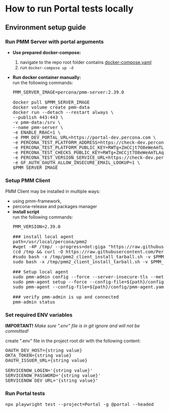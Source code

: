 # How to run Portal tests locally

## Environment setup guide

### Run PMM Server with portal arguments  

* **Use prepared docker-compose:**   
  1. navigate to the repo root folder contains [docker-compose.yaml](../../docker-compose.yml) 
  2. run `docker-compose up -d`


* **Run docker container manually:**  
  run the following commands:  
  <pre>
  PMM_SERVER_IMAGE=percona/pmm-server:2.39.0

  docker pull $PMM_SERVER_IMAGE
  docker volume create pmm-data
  docker run --detach --restart always \
  --publish 443:443 \
  -v pmm-data:/srv \
  --name pmm-server \
  -e ENABLE_RBAC=1 \
  -e PMM_DEV_PORTAL_URL=https://portal-dev.percona.com \
  -e PERCONA_TEST_PLATFORM_ADDRESS=https://check-dev.percona.com:443 \
  -e PERCONA_TEST_PLATFORM_PUBLIC_KEY=RWTg+ZmCCjt7O8eWeAmTLAqW+1ozUbpRSKSwNTmO+exlS5KEIPYWuYdX \
  -e PERCONA_TEST_CHECKS_PUBLIC_KEY=RWTg+ZmCCjt7O8eWeAmTLAqW+1ozUbpRSKSwNTmO+exlS5KEIPYWuYdX \
  -e PERCONA_TEST_VERSION_SERVICE_URL=https://check-dev.percona.com/versions/v1 \
  -e GF_AUTH_OAUTH_ALLOW_INSECURE_EMAIL_LOOKUP=1 \
  $PMM_SERVER_IMAGE
  </pre>

### Setup PMM Client
  PMM Client may be installed in multiple ways: 
* using pmm-framework, 
* percona-release and packages manager
* **install script**  
 run the following commands:
  <pre>
  PMM_VERSION=2.39.0
  
  ### install local agent
  path=/usr/local/percona/pmm2
  #wget -4P /tmp/ --progress=dot:giga "https://raw.githubusercontent.com/Percona-QA/package-testing/master/scripts/pmm2_client_install_tarball.sh"
  (cd /tmp && curl -O https://raw.githubusercontent.com/Percona-QA/package-testing/master/scripts/pmm2_client_install_tarball.sh)
  #sudo bash -x /tmp/pmm2_client_install_tarball.sh -v $PMM_VERSION -r PR-2974-fddced9
  sudo bash -x /tmp/pmm2_client_install_tarball.sh -v $PMM_VERSION

  ### Setup local agent
  sudo pmm-admin config --force --server-insecure-tls --metrics-mode=auto --agent-password=pmm-pass --server-url=https://admin:admin@127.0.0.1:443
  sudo pmm-agent setup --force --config-file=${path}/config/pmm-agent.yaml --server-address=127.0.0.1:443 --server-insecure-tls --server-username=admin --server-password=admin
  sudo pmm-agent --config-file=${path}/config/pmm-agent.yaml > pmm-agent.log 2>&1 &
  
  ### verify pmm-admin is up and connected
  pmm-admin status
  </pre>

### Set required ENV variables

**IMPORTANT!** _Make sure ".env" file is in git ignore and will not be committed!_

create ".env" file in the project root dir with the following content:
<pre>
OAUTH_DEV_HOST={string value}
OKTA_TOKEN={string value}
OAUTH_ISSUER_URL={string value}

SERVICENOW_LOGIN='{string value}'
SERVICENOW_PASSWORD='{string value}'
SERVICENOW_DEV_URL='{string value}'
</pre>

### Run Portal tests
<pre>
npx playwright test --project=Portal -g @portal --headed
</pre>